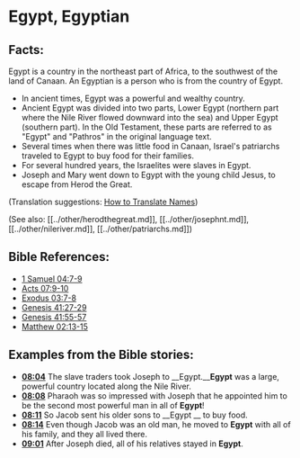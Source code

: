 # Egypt, Egyptian #

## Facts: ##

Egypt is a country in the northeast part of Africa, to the southwest of the land of Canaan. An Egyptian is a person who is from the country of Egypt.

* In ancient times, Egypt was a powerful and wealthy country.
* Ancient Egypt was divided into two parts, Lower Egypt (northern part where the Nile River flowed downward into the sea) and Upper Egypt (southern part). In the Old Testament, these parts are referred to as "Egypt" and "Pathros" in the original language text.
* Several times when there was little food in Canaan, Israel's patriarchs traveled to Egypt to buy food for their families.
* For several hundred years, the Israelites were slaves in Egypt.
* Joseph and Mary went down to Egypt with the young child Jesus, to escape from Herod the Great.

(Translation suggestions: [How to Translate Names](en/ta-vol1/translate/man/translate-names))

(See also: [[../other/herodthegreat.md]], [[../other/josephnt.md]], [[../other/nileriver.md]], [[../other/patriarchs.md]])

## Bible References: ##

* [1 Samuel 04:7-9](en/tn/1sa/help/04/07)
* [Acts 07:9-10](en/tn/act/help/07/09)
* [Exodus 03:7-8](en/tn/exo/help/03/07)
* [Genesis 41:27-29](en/tn/gen/help/41/27)
* [Genesis 41:55-57](en/tn/gen/help/41/55)
* [Matthew 02:13-15](en/tn/mat/help/02/13)

## Examples from the Bible stories: ##

* __[08:04](en/tn/obs/help/08/04)__ The slave traders took Joseph to __Egypt.____Egypt__  was a large, powerful country located along the Nile River.
* __[08:08](en/tn/obs/help/08/08)__ Pharaoh was so impressed with Joseph that he appointed him to be the second most powerful man in all of __Egypt__!
* __[08:11](en/tn/obs/help/08/11)__ So Jacob sent his older sons to __Egypt __  to buy food.
* __[08:14](en/tn/obs/help/08/14)__ Even though Jacob was an old man, he moved to __Egypt__  with all of his family, and they all lived there.
* __[09:01](en/tn/obs/help/09/01)__ After Joseph died, all of his relatives stayed in __Egypt__.